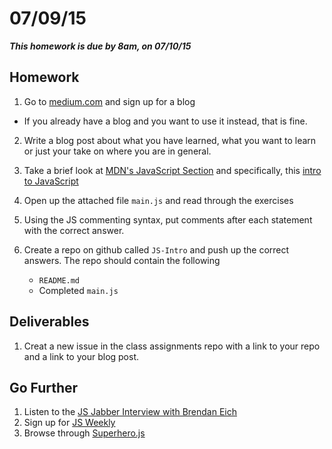 
# 07/09/15

___This homework is due by 8am, on 07/10/15___

## Homework

1. Go to [medium.com](https://medium.com/) and sign up for a blog
  - If you already have a blog and you want to use it instead, that is fine.
2. Write a blog post about what you have learned, what you want to learn or just your take on where you are in general.
3. Take a brief look at [MDN's JavaScript Section](https://developer.mozilla.org/en-US/docs/Web/JavaScript) and specifically, this [intro to JavaScript](https://developer.mozilla.org/en-US/docs/Web/JavaScript/A_re-introduction_to_JavaScript)
4. Open up the attached file `main.js` and read through the exercises
5. Using the JS commenting syntax, put comments after each statement with the correct answer.
6. Create a repo on github called `JS-Intro` and push up the correct answers. The repo should contain the following

    * `README.md`
    * Completed `main.js`

## Deliverables

1. Creat a new issue in the class assignments repo with a link to your repo and a link to your blog post.

## Go Further

1. Listen to the [JS Jabber Interview with Brendan Eich](http://devchat.tv/js-jabber/124-jsj-the-origin-of-javascript-with-brendan-eich)
2. Sign up for [JS Weekly](http://javascriptweekly.com/)
3. Browse through [Superhero.js](http://superherojs.com/)
